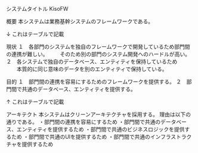 
システムタイトル
KisoFW

概要
本システムは業務基幹システムのフレームワークである。

↓ これはテーブルで記載

現状
１　各部門のシステムを独自のフレームワークで開発しているため部門間の連携が難しい。
　　そのため別の部門のシステム開発へのハードルが高い。
２　各システムで独自のデータベース、エンティティを保持しているため
　　本質的に同じ意味のデータを別のエンティティで保持している。

目的
１　部門間の連携を容易にするためのフレームワークを提供する。
２　部門間で共通のデータベース、エンティティを提供する。


↑ これはテーブルで記載

アーキテクト
本システムはクリーンアーキテクチャを採用する。
理由は以下の通りである。
・部門間の連携を容易にするため
・部門間で共通のデータベース、エンティティを提供するため
・部門間で共通のビジネスロジックを提供するため
・部門間で共通のUIを提供するため
・部門間で共通のインフラストラクチャを提供するため